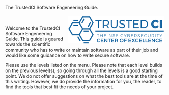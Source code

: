 <!--
.. title: Engineering Software for Science
.. slug: index
.. tags: 
.. category: 
.. link: /index.html
.. pretty_url: False
.. description: TrustedCI Software Engeneering Guide this guide is geared towards the scientific community who has to write or maintain software. 
.. type: text
-->

The TrustedCI Software Engeneering Guide.

<img src="/TrustedCI_logo_blue_web.svg" width=300px alt="Trusted CI logo" style="float: right; margin: 0.4em;" />
<br>
<br>
Welcome to the TrustedCI Software Engeneering Guide. This guide is geared towards the scientific community who has to write or maintain software as part of their job and would like some guidance on how to write secure software.

Please use the levels listed on the menu. Please note that each level builds on the previous level(s), so going through all the levels is a good starting point. We do not offer suggestions on what the best tools are at the time of this writing. However, we do provide the information for you, the reader, to find the tools that best fit the needs of your project.
